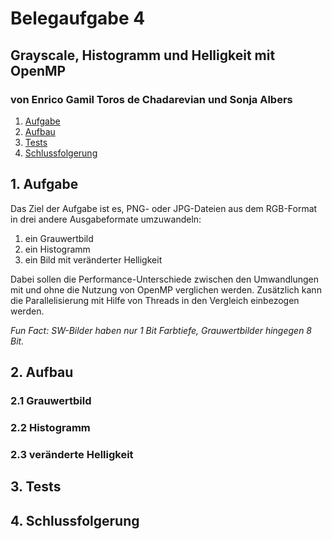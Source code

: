 # Belegaufgabe 4
## Grayscale, Histogramm und Helligkeit mit OpenMP
### von Enrico Gamil Toros de Chadarevian und Sonja Albers

1. [Aufgabe](#1.-aufgabe)
2. [Aufbau](#2.-aufbau)
3. [Tests](#3.-tests)
4. [Schlussfolgerung](#4.-schlussfolgerung)

## 1. Aufgabe

Das Ziel der Aufgabe ist es, PNG- oder JPG-Dateien aus dem RGB-Format in drei andere Ausgabeformate umzuwandeln:
1. ein Grauwertbild
2. ein Histogramm
3. ein Bild mit veränderter Helligkeit

Dabei sollen die Performance-Unterschiede zwischen den Umwandlungen mit und ohne die Nutzung von OpenMP verglichen werden. Zusätzlich kann die Parallelisierung mit Hilfe von Threads in den Vergleich einbezogen werden. 

*Fun Fact: SW-Bilder haben nur 1 Bit Farbtiefe, Grauwertbilder hingegen 8 Bit.*

## 2. Aufbau

### 2.1 Grauwertbild
### 2.2 Histogramm
### 2.3 veränderte Helligkeit

## 3. Tests

## 4. Schlussfolgerung
